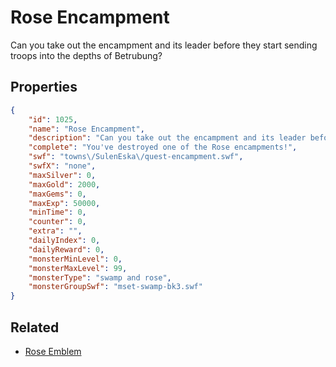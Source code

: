 # Rose Encampment

Can you take out the encampment and its leader before they start sending troops into the depths of Betrubung?

## Properties

```json
{
    "id": 1025,
    "name": "Rose Encampment",
    "description": "Can you take out the encampment and its leader before they start sending troops into the depths of Betrubung?",
    "complete": "You've destroyed one of the Rose encampments!",
    "swf": "towns\/SulenEska\/quest-encampment.swf",
    "swfX": "none",
    "maxSilver": 0,
    "maxGold": 2000,
    "maxGems": 0,
    "maxExp": 50000,
    "minTime": 0,
    "counter": 0,
    "extra": "",
    "dailyIndex": 0,
    "dailyReward": 0,
    "monsterMinLevel": 0,
    "monsterMaxLevel": 99,
    "monsterType": "swamp and rose",
    "monsterGroupSwf": "mset-swamp-bk3.swf"
}
```

## Related

- [Rose Emblem](../items/8879-rose-emblem.md)

